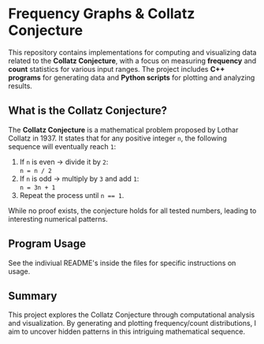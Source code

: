 # Frequency Graphs & Collatz Conjecture

This repository contains implementations for computing and visualizing data related to the **Collatz Conjecture**, with a focus on measuring **frequency** and **count** statistics for various input ranges. The project includes **C++ programs** for generating data and **Python scripts** for plotting and analyzing results.

## What is the Collatz Conjecture?

The **Collatz Conjecture** is a mathematical problem proposed by Lothar Collatz in 1937. It states that for any positive integer `n`, the following sequence will eventually reach `1`:

1. If `n` is even → divide it by `2`:  
   `n = n / 2`
2. If `n` is odd → multiply by `3` and add `1`:  
   `n = 3n + 1`
3. Repeat the process until `n == 1`.

While no proof exists, the conjecture holds for all tested numbers, leading to interesting numerical patterns.

## Program Usage

See the indiviual README's inside the files for specific instructions on usage.

## Summary

This project explores the Collatz Conjecture through computational analysis and visualization. By generating and plotting frequency/count distributions, I aim to uncover hidden patterns in this intriguing mathematical sequence.
